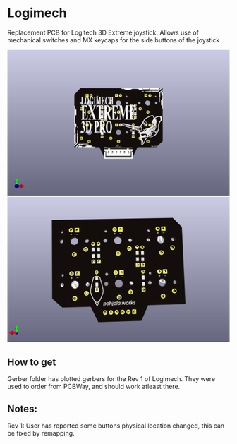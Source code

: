 # Logimech
Replacement PCB for Logitech 3D Extreme joystick. Allows use of mechanical switches and MX keycaps for the side buttons of the joystick

![](LogiMech_back.jpg)
![](LogiMech_front.jpg)

## How to get
Gerber folder has plotted gerbers for the Rev 1 of Logimech. 
They were used to order from PCBWay, and should work atleast there.

## Notes:

Rev 1: User has reported some buttons physical location changed, this can be  fixed by remapping.
